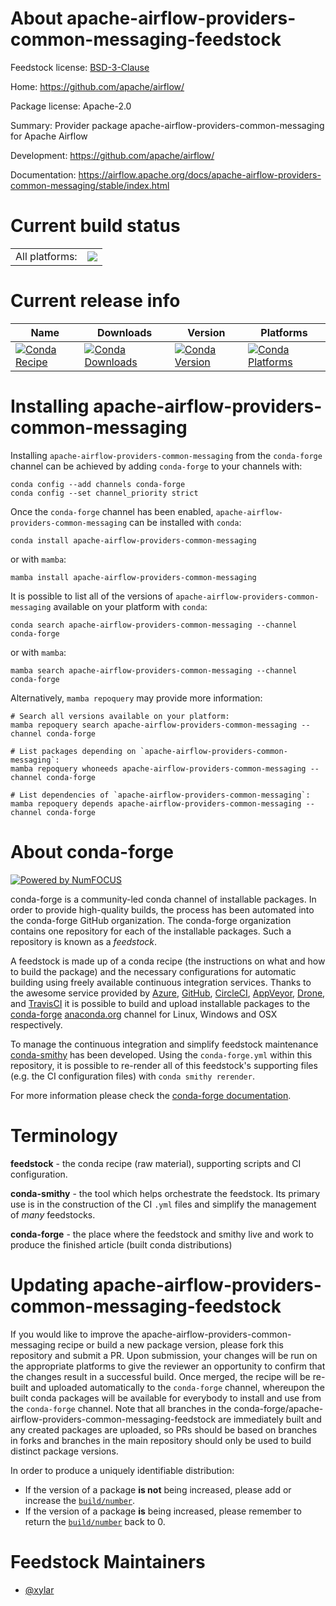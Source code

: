 About apache-airflow-providers-common-messaging-feedstock
=========================================================

Feedstock license: [BSD-3-Clause](https://github.com/conda-forge/apache-airflow-providers-common-messaging-feedstock/blob/main/LICENSE.txt)

Home: https://github.com/apache/airflow/

Package license: Apache-2.0

Summary: Provider package apache-airflow-providers-common-messaging for Apache Airflow

Development: https://github.com/apache/airflow/

Documentation: https://airflow.apache.org/docs/apache-airflow-providers-common-messaging/stable/index.html

Current build status
====================


<table><tr><td>All platforms:</td>
    <td>
      <a href="https://dev.azure.com/conda-forge/feedstock-builds/_build/latest?definitionId=25754&branchName=main">
        <img src="https://dev.azure.com/conda-forge/feedstock-builds/_apis/build/status/apache-airflow-providers-common-messaging-feedstock?branchName=main">
      </a>
    </td>
  </tr>
</table>

Current release info
====================

| Name | Downloads | Version | Platforms |
| --- | --- | --- | --- |
| [![Conda Recipe](https://img.shields.io/badge/recipe-apache--airflow--providers--common--messaging-green.svg)](https://anaconda.org/conda-forge/apache-airflow-providers-common-messaging) | [![Conda Downloads](https://img.shields.io/conda/dn/conda-forge/apache-airflow-providers-common-messaging.svg)](https://anaconda.org/conda-forge/apache-airflow-providers-common-messaging) | [![Conda Version](https://img.shields.io/conda/vn/conda-forge/apache-airflow-providers-common-messaging.svg)](https://anaconda.org/conda-forge/apache-airflow-providers-common-messaging) | [![Conda Platforms](https://img.shields.io/conda/pn/conda-forge/apache-airflow-providers-common-messaging.svg)](https://anaconda.org/conda-forge/apache-airflow-providers-common-messaging) |

Installing apache-airflow-providers-common-messaging
====================================================

Installing `apache-airflow-providers-common-messaging` from the `conda-forge` channel can be achieved by adding `conda-forge` to your channels with:

```
conda config --add channels conda-forge
conda config --set channel_priority strict
```

Once the `conda-forge` channel has been enabled, `apache-airflow-providers-common-messaging` can be installed with `conda`:

```
conda install apache-airflow-providers-common-messaging
```

or with `mamba`:

```
mamba install apache-airflow-providers-common-messaging
```

It is possible to list all of the versions of `apache-airflow-providers-common-messaging` available on your platform with `conda`:

```
conda search apache-airflow-providers-common-messaging --channel conda-forge
```

or with `mamba`:

```
mamba search apache-airflow-providers-common-messaging --channel conda-forge
```

Alternatively, `mamba repoquery` may provide more information:

```
# Search all versions available on your platform:
mamba repoquery search apache-airflow-providers-common-messaging --channel conda-forge

# List packages depending on `apache-airflow-providers-common-messaging`:
mamba repoquery whoneeds apache-airflow-providers-common-messaging --channel conda-forge

# List dependencies of `apache-airflow-providers-common-messaging`:
mamba repoquery depends apache-airflow-providers-common-messaging --channel conda-forge
```


About conda-forge
=================

[![Powered by
NumFOCUS](https://img.shields.io/badge/powered%20by-NumFOCUS-orange.svg?style=flat&colorA=E1523D&colorB=007D8A)](https://numfocus.org)

conda-forge is a community-led conda channel of installable packages.
In order to provide high-quality builds, the process has been automated into the
conda-forge GitHub organization. The conda-forge organization contains one repository
for each of the installable packages. Such a repository is known as a *feedstock*.

A feedstock is made up of a conda recipe (the instructions on what and how to build
the package) and the necessary configurations for automatic building using freely
available continuous integration services. Thanks to the awesome service provided by
[Azure](https://azure.microsoft.com/en-us/services/devops/), [GitHub](https://github.com/),
[CircleCI](https://circleci.com/), [AppVeyor](https://www.appveyor.com/),
[Drone](https://cloud.drone.io/welcome), and [TravisCI](https://travis-ci.com/)
it is possible to build and upload installable packages to the
[conda-forge](https://anaconda.org/conda-forge) [anaconda.org](https://anaconda.org/)
channel for Linux, Windows and OSX respectively.

To manage the continuous integration and simplify feedstock maintenance
[conda-smithy](https://github.com/conda-forge/conda-smithy) has been developed.
Using the ``conda-forge.yml`` within this repository, it is possible to re-render all of
this feedstock's supporting files (e.g. the CI configuration files) with ``conda smithy rerender``.

For more information please check the [conda-forge documentation](https://conda-forge.org/docs/).

Terminology
===========

**feedstock** - the conda recipe (raw material), supporting scripts and CI configuration.

**conda-smithy** - the tool which helps orchestrate the feedstock.
                   Its primary use is in the construction of the CI ``.yml`` files
                   and simplify the management of *many* feedstocks.

**conda-forge** - the place where the feedstock and smithy live and work to
                  produce the finished article (built conda distributions)


Updating apache-airflow-providers-common-messaging-feedstock
============================================================

If you would like to improve the apache-airflow-providers-common-messaging recipe or build a new
package version, please fork this repository and submit a PR. Upon submission,
your changes will be run on the appropriate platforms to give the reviewer an
opportunity to confirm that the changes result in a successful build. Once
merged, the recipe will be re-built and uploaded automatically to the
`conda-forge` channel, whereupon the built conda packages will be available for
everybody to install and use from the `conda-forge` channel.
Note that all branches in the conda-forge/apache-airflow-providers-common-messaging-feedstock are
immediately built and any created packages are uploaded, so PRs should be based
on branches in forks and branches in the main repository should only be used to
build distinct package versions.

In order to produce a uniquely identifiable distribution:
 * If the version of a package **is not** being increased, please add or increase
   the [``build/number``](https://docs.conda.io/projects/conda-build/en/latest/resources/define-metadata.html#build-number-and-string).
 * If the version of a package **is** being increased, please remember to return
   the [``build/number``](https://docs.conda.io/projects/conda-build/en/latest/resources/define-metadata.html#build-number-and-string)
   back to 0.

Feedstock Maintainers
=====================

* [@xylar](https://github.com/xylar/)


<!-- dummy commit to enable rerendering -->

